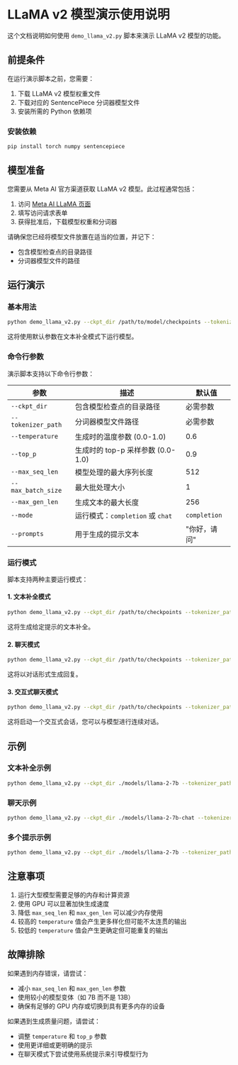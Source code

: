 # LLaMA v2 模型演示使用说明

这个文档说明如何使用 `demo_llama_v2.py` 脚本来演示 LLaMA v2 模型的功能。

## 前提条件

在运行演示脚本之前，您需要：

1. 下载 LLaMA v2 模型权重文件
2. 下载对应的 SentencePiece 分词器模型文件
3. 安装所需的 Python 依赖项

### 安装依赖

```bash
pip install torch numpy sentencepiece
```

## 模型准备

您需要从 Meta AI 官方渠道获取 LLaMA v2 模型。此过程通常包括：

1. 访问 [Meta AI LLaMA 页面](https://ai.meta.com/llama/)
2. 填写访问请求表单
3. 获得批准后，下载模型权重和分词器

请确保您已经将模型文件放置在适当的位置，并记下：
- 包含模型检查点的目录路径
- 分词器模型文件的路径

## 运行演示

### 基本用法

```bash
python demo_llama_v2.py --ckpt_dir /path/to/model/checkpoints --tokenizer_path /path/to/tokenizer.model
```

这将使用默认参数在文本补全模式下运行模型。

### 命令行参数

演示脚本支持以下命令行参数：

| 参数 | 描述 | 默认值 |
|------|------|--------|
| `--ckpt_dir` | 包含模型检查点的目录路径 | 必需参数 |
| `--tokenizer_path` | 分词器模型文件路径 | 必需参数 |
| `--temperature` | 生成时的温度参数 (0.0-1.0) | 0.6 |
| `--top_p` | 生成时的 top-p 采样参数 (0.0-1.0) | 0.9 |
| `--max_seq_len` | 模型处理的最大序列长度 | 512 |
| `--max_batch_size` | 最大批处理大小 | 1 |
| `--max_gen_len` | 生成文本的最大长度 | 256 |
| `--mode` | 运行模式：`completion` 或 `chat` | `completion` |
| `--prompts` | 用于生成的提示文本 | "你好，请问" |

### 运行模式

脚本支持两种主要运行模式：

#### 1. 文本补全模式

```bash
python demo_llama_v2.py --ckpt_dir /path/to/checkpoints --tokenizer_path /path/to/tokenizer.model --mode completion --prompts "今天天气真好，我打算" "人工智能的未来发展趋势是"
```

这将生成给定提示的文本补全。

#### 2. 聊天模式

```bash
python demo_llama_v2.py --ckpt_dir /path/to/checkpoints --tokenizer_path /path/to/tokenizer.model --mode chat --prompts "你能介绍一下自己吗？" "如何学习编程？"
```

这将以对话形式生成回复。

#### 3. 交互式聊天模式

```bash
python demo_llama_v2.py --ckpt_dir /path/to/checkpoints --tokenizer_path /path/to/tokenizer.model --mode chat --prompts interactive
```

这将启动一个交互式会话，您可以与模型进行连续对话。

## 示例

### 文本补全示例

```bash
python demo_llama_v2.py --ckpt_dir ./models/llama-2-7b --tokenizer_path ./tokenizer.model --prompts "中国的首都是" --temperature 0.7 --max_gen_len 100
```

### 聊天示例

```bash
python demo_llama_v2.py --ckpt_dir ./models/llama-2-7b-chat --tokenizer_path ./tokenizer.model --mode chat --prompts "解释一下量子计算的基本原理" --temperature 0.8
```

### 多个提示示例

```bash
python demo_llama_v2.py --ckpt_dir ./models/llama-2-7b --tokenizer_path ./tokenizer.model --prompts "写一首关于春天的诗" "介绍一下人工智能的历史" "推荐三本科幻小说"
```

## 注意事项

1. 运行大型模型需要足够的内存和计算资源
2. 使用 GPU 可以显著加快生成速度
3. 降低 `max_seq_len` 和 `max_gen_len` 可以减少内存使用
4. 较高的 `temperature` 值会产生更多样化但可能不太连贯的输出
5. 较低的 `temperature` 值会产生更确定但可能重复的输出

## 故障排除

如果遇到内存错误，请尝试：
- 减小 `max_seq_len` 和 `max_gen_len` 参数
- 使用较小的模型变体（如 7B 而不是 13B）
- 确保有足够的 GPU 内存或切换到具有更多内存的设备

如果遇到生成质量问题，请尝试：
- 调整 `temperature` 和 `top_p` 参数
- 使用更详细或更明确的提示
- 在聊天模式下尝试使用系统提示来引导模型行为 